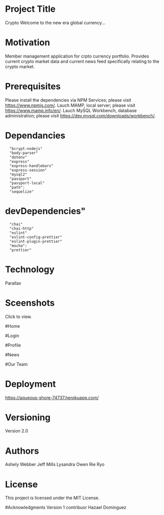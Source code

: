 # Project Title
Crypto
Welcome to the new era global currency...

# Motivation
Member management application for crpto currency portfolio.  Provides current crypto market data and current news feed specifically relating to the crypto market. 

# Prerequisites
Please install the dependencies via NPM Services; please visit https://www.npmjs.com/.
Lauch MAMP, local server; please visit https://www.mamp.info/en/.
Lauch MySQL Workbench, database administration; please visit https://dev.mysql.com/downloads/workbench/.

# Dependancies
      "bcrypt-nodejs"
      "body-parser"
      "dotenv"
      "express"
      "express-handlebars"
      "express-session"
      "mysql2"
      "passport"
      "passport-local"
      "path":
      "sequelize"

# devDependencies"
      "chai"
      "chai-http"
      "eslint"
      "eslint-config-prettier"
      "eslint-plugin-prettier"
      "mocha":
      "prettier"

# Technology
Parallax

# Sceenshots
Click to view.

#Home

#Login

#Profile

#News

#Our Team

# Deployment
https://aqueous-shore-74737.herokuapp.com/

# Versioning
Version 2.0

# Authors
Ashely Webber
Jeff Mills
Lysandra Owen
Rie Ryo

# License
This project is licensed under the MIT License.

#Acknowledgments
Version 1 contribuor Hazael Dominguez
